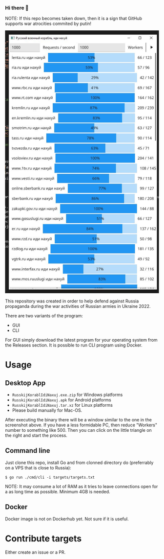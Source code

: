 ### Hi there 👋

NOTE: If this repo becomes taken down, then it is a sign that GitHub supports war atrocities commited by putin!

![GUI](Capture.JPG)

This repository was created in order to help defend against Russia propaganda during the war activities of Russian armies in Ukraine 2022.

There are two variants of the program:
- GUI
- CLI

For GUI simply download the latest program for your operating system from the Releases section.
It is possible to run CLI program using Docker.


# Usage
## Desktop App
- `RusskijKorablIdiNaxuj.exe.zip` for Windows platforms 
- `RusskijKorablIdiNaxuj.apk` for Android platforms 
- `RusskijKorablIdiNaxuj.tar.xz` for Linux platforms 
- Please build manually for Mac-OS. 

After executing the binary there will be a window similar to the one in the screenshot above. If you have a less formidable PC, then reduce "Workers" number to something like 500.
Then you can click on the little triangle on the right and start the process.

## Command line

Just clone this repo, install Go and from clonned directory do (preferrably on a VPS that is close to Russia):
```
$ go run ./cmd/cli -i targets/targets.txt
```

NOTE: It may consume a lot of RAM as it tries to leave connections open for a as long time as possible. Minimum 4GB is needed.

## Docker

Docker image is not on Dockerhub yet. Not sure if it is useful.

# Contribute targets

Either create an issue or a PR.
